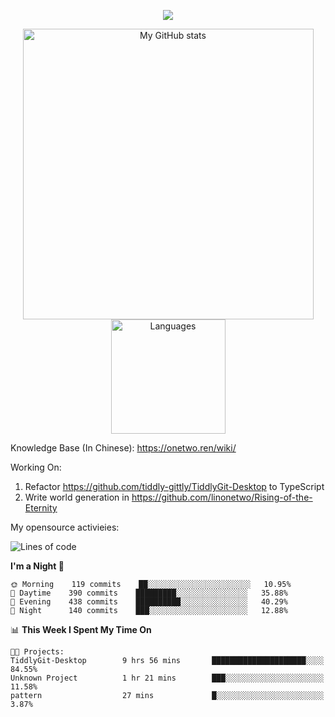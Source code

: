 <a href="https://github.com/linonetwo">
    <p align="center">
        <img src="https://github-profile-trophy.vercel.app/?username=linonetwo&column=7&theme=onedark"/>
    </p>
</a>
<a align="center" href="https://github.com/linonetwo">
  <p align="center">
    <img src="https://github-readme-stats.vercel.app/api?username=linonetwo&show_icons=true&count_private=true" alt="My GitHub stats" width="465"/>
    <img src="https://github-readme-stats.vercel.app/api/top-langs/?username=linonetwo&layout=compact&langs_count=10" alt="Languages" height="183">
  </p>
</a>

Knowledge Base (In Chinese): https://onetwo.ren/wiki/

Working On: 

1. Refactor https://github.com/tiddly-gittly/TiddlyGit-Desktop to TypeScript
1. Write world generation in https://github.com/linonetwo/Rising-of-the-Eternity

My opensource activieies:

<!--START_SECTION:waka-->
![Lines of code](https://img.shields.io/badge/From%20Hello%20World%20I%27ve%20Written-2.5%20million%20lines%20of%20code-blue)

**I'm a Night 🦉** 

```text
🌞 Morning    119 commits    ██░░░░░░░░░░░░░░░░░░░░░░░   10.95% 
🌆 Daytime    390 commits    █████████░░░░░░░░░░░░░░░░   35.88% 
🌃 Evening    438 commits    ██████████░░░░░░░░░░░░░░░   40.29% 
🌙 Night      140 commits    ███░░░░░░░░░░░░░░░░░░░░░░   12.88%

```


📊 **This Week I Spent My Time On** 

```text
🐱‍💻 Projects: 
TiddlyGit-Desktop        9 hrs 56 mins       █████████████████████░░░░   84.55% 
Unknown Project          1 hr 21 mins        ███░░░░░░░░░░░░░░░░░░░░░░   11.58% 
pattern                  27 mins             █░░░░░░░░░░░░░░░░░░░░░░░░   3.87%

```


<!--END_SECTION:waka-->
